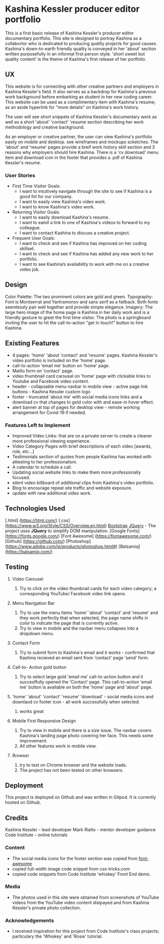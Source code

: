 # Kashina Kessler producer editor portfolio

This is a first basic release of Kashina Kessler's producer editor documentary portfolio. 
This site is designed to portray Kashina as a collabortor who is dedicated to producing quality projects for good causes. 
Kashina's down-to-earth friendly quality is conveyed in her 'about' section written purposefully in an informal first person style. 
'short sweet but quality content' is the theme of Kashina's first release of her portfolio.
 
## UX
 
This website is for connecting with other creative partners and employers in Kashina Kessler's field. 
It also serves as a backdrop for Kashina's previous work background before embarking as student in her new coding career.  
This website can be used as a complimentary item with Kashina's resume; as an aside hyperlink for "more details" on Kashina's work history.

The user will see short snippets of Kashina Kessler's documentary work as well as a short 'about' 'contact' 'resume section describing her work methodology and creative background. 

As an employer or creative partner, the user can view Kashina's portfolio easily on mobile and desktop. see wireframes and mockups scketches. The 'about' and 'resume' pages provide a breif work history skill section and 3 reasons why employers should hire Kashina. There is a 'cv download' menu item and download icon in the footer that provides a .pdf of Kashina Kessler's resume.

### User Stories
- First Time Visitor Goals:
  - I want to intuitively navigate through the site to see if Kashina is a good fot for our company.
  - I want to easily view Kashina's video work.
  - I want to know Kashina's video work.
- Returning Visitor Goals:
  - I want to easily download Kashina's resume.
  - I want to eamil a link to one of Kashina's videos to forward to my colleague.
  - I want to contact Kashina to discuss a creative project.
- Frequent User Goals:
  - I want to check and see if Kashina has improved on her coding skillset.
  - I want to check and see if Kashina has added any new work to her portfolio.
  - I want to see Kashina’s availability to work with me on a creative video job.

## Design

 Color Palette: The two prominent colors are gold and green.
 Typography: Font is Montserrat and Yantramonov and sans serif as a fallback. Both fonts seemlessly pair well together and provide simple elegance.
 Imagery: The large hero image of the home page is Kashina in her daily work and is a friendly gesture to greet the first time visitor. The photo is a springboard inviting the user to hit the call-to-action "get in touch!" button to hire Kashina.
 

## Existing Features

- 4 pages: 'home' 'about 'contact' and 'resume' pages. Kashina Kessler's video portfolio is included on the 'home' page.
- call-to-action 'email me' button on 'home' page.
- Mailto form on 'contact' page.
- video thumbnail card carousel on 'home' page with clickable links to Youtube and Facebook video content.
- header - collapsable menu navbar in mobile view - active page link buttons - Kashina Kessler custom logo
- footer - truncated 'about me' with social media icons links and a download cv that changes to gold color with and ease-in hover effect. 
- alert banner at top of pages for desktop view - remote working arrangement for Covid-19 if needed. 

### Features Left to Implement
- Improved Video Links: that are on a private server to create a cleaner more professional viewing experience.
- Video Category Pages with brief descriptions of each video [awards, role, etc...]
- Testimonials section of quotes from people Kashina has worked with attesting to her professionalism.
- A calendar to schedule a call.
- Updating social website links to make them more professionally focused.
- silent video billboard of additional clips from Kashina's video portfolio.
- Blog to encourage repeat site traffic and website exposure.
- update with new additional video work.

## Technologies Used
  [.html] (https://html.com/)
  [.css] (https://www.w3.org/Style/CSS/Overview.en.html)
  [Bootstrap](https://getbootstrap.com/)
  [JQuery](https://jquery.com)
    - The project uses **JQuery** to simplify DOM manipulation.
  [Google Fonts] (https://fonts.google.com/)
  [Font Awesome] (https://fontawesome.com/)
  [Github] (https://github.com/)
  [Photoshop] (https://www.adobe.com/ie/products/photoshop.html#)
  [Balsamiq] (https://balsamiq.com/)

## Testing

1. Video Carousel
    1. Try to click on the video thumbnail cards for each video category; a corresponding YouTube/ Facebook video link opens. 

2. Menu Navigation Bar
    1. Try to use the menu items 'home' 'about' 'contact' and 'resume' and they work perfectly that when selected, the page name shifts in color to indicate        the page that is currently active. 
    2. Try to view in mobile and the navbar menu collapses into a dropdown menu.

3. Contact Form
    1. Try to submit form to Kashina's email and it works - confirmed that Kashina recieved an email sent from 'contact' page 'send' form.

4. Call-to- Action gold button
    1. Try to select large gold 'email me' call-to-action button and it succesffully opened the 'Contact' page. This call-to-action 'email me' button is            available on both the 'home' page and 'about' page. 
5. 'home' 'about' 'contact' 'resume' 'download' - social media icons and downlaod cv footer icon - all work successfully when selected.
    1. works great

6. Mobile First Responsive Design
    1. Try to view in mobile and there is a size issue. The navbar covers Kashina's landing page photo covering her face. This needs some improvement.
    2. All other features work in mobile view.

7. Browser
    1. try to test on Chrome browser and the website loads.
    2. The project has not been tested on other browsers. 

## Deployment

This project is deployed on Github and was written in Gitpod. It is currently hosted on Github. 

## Credits

Kashina Kessler - lead developer
Mark Rialto - mentor developer guidance
Code Institute - online tutorials

### Content

- The social media icons for the footer section was copied from [font-awesome](https://fontawesome.com/icons?d=gallery)
- copied full-width image code snippet from css-tricks.com
- copied code snippets from Code Institute 'whiskey' Front End demo. 

### Media
- The photos used in this site were obtained from screenshots of YouTube videos from the YouTube video content dislpayed and from Kashina Kessler's private photo collection.

### Acknowledgements

- I received inspiration for this project from Code Institute's class projects; particulary the 'Whiskey' and 'Rosie' tutorial.


